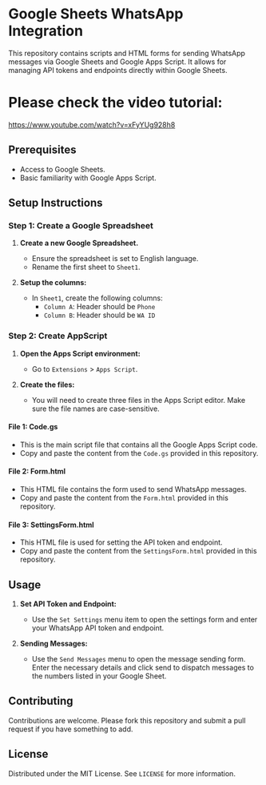 # Google Sheets WhatsApp Integration

This repository contains scripts and HTML forms for sending WhatsApp messages via Google Sheets and Google Apps Script. It allows for managing API tokens and endpoints directly within Google Sheets.
# Please check the video tutorial:
https://www.youtube.com/watch?v=xFyYUg928h8

## Prerequisites

- Access to Google Sheets.
- Basic familiarity with Google Apps Script.

## Setup Instructions

### Step 1: Create a Google Spreadsheet

1. **Create a new Google Spreadsheet.**
   - Ensure the spreadsheet is set to English language.
   - Rename the first sheet to `Sheet1`.

2. **Setup the columns:**
   - In `Sheet1`, create the following columns:
     - `Column A`: Header should be `Phone`
     - `Column B`: Header should be `WA ID`

### Step 2: Create AppScript

1. **Open the Apps Script environment:**
   - Go to `Extensions` > `Apps Script`.

2. **Create the files:**
   - You will need to create three files in the Apps Script editor. Make sure the file names are case-sensitive.

#### File 1: Code.gs
   - This is the main script file that contains all the Google Apps Script code.
   - Copy and paste the content from the `Code.gs` provided in this repository.

#### File 2: Form.html
   - This HTML file contains the form used to send WhatsApp messages.
   - Copy and paste the content from the `Form.html` provided in this repository.

#### File 3: SettingsForm.html
   - This HTML file is used for setting the API token and endpoint.
   - Copy and paste the content from the `SettingsForm.html` provided in this repository.

## Usage

1. **Set API Token and Endpoint:**
   - Use the `Set Settings` menu item to open the settings form and enter your WhatsApp API token and endpoint.

2. **Sending Messages:**
   - Use the `Send Messages` menu to open the message sending form. Enter the necessary details and click send to dispatch messages to the numbers listed in your Google Sheet.

## Contributing

Contributions are welcome. Please fork this repository and submit a pull request if you have something to add.

## License

Distributed under the MIT License. See `LICENSE` for more information.
